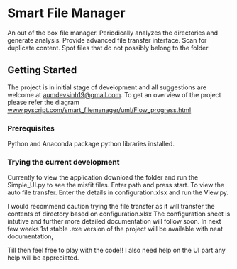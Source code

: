 # Smart File Manager

An out of the box file manager. Periodically analyzes the directories and generate analysis.
Provide advanced file transfer interface.
Scan for duplicate content.
Spot files that do not possibly belong to the folder

## Getting Started

The project is in initial stage of development and all suggestions are welcome at aumdevsinh19@gmail.com.
To get an overview of the project please refer the diagram www.pyscript.com/smart_filemanager/uml/Flow_progress.html

### Prerequisites
Python and Anaconda package python libraries installed.

### Trying the current development

Currently to view the application download the folder and run the Simple_UI.py to see the misfit files.
Enter path and press start.
To view the auto file transfer. Enter the details in configuration.xlsx and run the View.py.

I would recommend caution trying the file transfer as it will transfer the contents of directory based on configuration.xlsx
The configuration sheet is intutive and further more detailed documentation will follow soon.
In next few weeks 1st stable .exe version of the project will be available with neat documentation, 

Till then feel free to play with the code!!
I also need help on the UI part any help will be appreciated.

